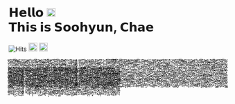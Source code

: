 <h1>𝗛𝗲𝗹𝗹𝗼 <img src="https://github.com/dl0312/dl0312/blob/master/hi.gif?raw=true" width="20px"><br>𝗧𝗵𝗶𝘀 𝗶𝘀 𝗦𝗼𝗼𝗵𝘆𝘂𝗻, 𝗖𝗵𝗮𝗲</h1>

<!-- generate font : https://qwerty.dev/fancy-font-generator/ -->


      
![Hits](https://hits.seeyoufarm.com/api/count/incr/badge.svg?url=https%3A%2F%2Fgithub.com%2Fcha2hyun-dev%2Fhit-counter&count_bg=%23D3D3D3&title_bg=%23D3D3D3&icon=&icon_color=%23E7E7E7&title=HITS&edge_flat=true) <a href="https://www.instagram.com/cha2hyun/"><img src="https://img.shields.io/badge/instagram-%23E4405F.svg?&style=for-the-badge&logo=instagram&logoColor=white" height=20></a>  <a href="mailto:cha2hyun.dev@gmail.com"><img src="https://img.shields.io/badge/-EMAIL-000?style=for-the-badge" height=20></a>
<br> ͚͕̫͕̠͉͙̠̜̗͇͍̭͇̙̖̳̮̹̤̬̺ ̘̮̼͈͉̤̫̖͈̝͙̟̖̻̩̞͚̪̳͔͚ͅ ͓͖̮͕̩͎̜͉̭̩̠̥̞̙̦̼̥͈͙̗̪̬ ̥̭̼̮̣̲̣̟̳̲̭̫͍̙̖͈̥̘̻̮̩̭ ͇̱͔̼̝̯̼̪̦̪̦̲̗͉̞̳̤̱̗̱͉̭ ͉̳̤̝̻̠̙̤̟̪̭͎̥̫̘͓̰̱̫̝ͅͅ ͖̫͇̥̦̠̲̥̦̯̱͖̱͇̥͙̬͈̻̪͖ͅ ̠͉̳̱̪̣̼̰̩͉̻̮͉̣̣̺̤̬̰̖ͅͅ ̩͎̠͚̬̣͎̦̭̣̠̪̞̳̝̖̜̱̪̠̬ͅ ͈̖͓̹͍͉̟̥̪̙͈̥̱̺͔͖̞͉̩̟͓̠ ̦͈̲̗͇͍̞͇̝̦̫͚̦͚̩̤̪̼̜ͅͅͅ ̠͚̯̝͖̠̫͈͚̥̼͉̠̖̮̫̲̼͖͖̦ͅ ͙̳̞̥͉̳͈̩̭̣͓̳̪͉̞̩̖̬̮͉̪ͅ ͓̞̝̦̳͎̺̣̲̲̗̞̜̗̩̻̰̤̖̦̼̬ ̥̤̠̤͕͎̠̪̯͓̜͔̼̰̗̦͙̯̣̤̻̳ ͔̺̼͙͚̠̦̮͎̫̬̣͉̙̦͚̙̫͖̲̙ͅ ̩̖̰̹̺̺͉̤̬̪͓̪̯̻̙͚͖̜̱͓̱ͅ ̳̭̥̣̣͓̩̟̘͍̥͍̟̹̹͇̠͎̗̩͔̞ ̙͚͚̮̼̜̥̙̭̝̝͔̺̹̭͓̦̫͓̦̳̱ ͉͕̺̮͖̪̫͚͙̞̞̻͇̺̲̳͍͕̯̯̤̯ ̮͇̖̩̰͎̭̟̘͈̘̹̻̻̖͓̺̻̻͔̻̝ ͉̬̲͙͇̯͖̗̘̰̣͈̰̳̟͓̥͓̻̣̘̺ ̜̦̳̝͈̟̭̱̝̹̝̜͇͙͓̳̝̞̪͕͈̘ ̟̦̲͈̺͉̮̻̬̙͈̣̺̳̘͙̻̥̦̺̗̘ ̺̪̗̣̦̰̮̘̻̦̤̼̺̙͔̹̖͍̫̹̫̩ ̳͔̲̣͈̲̳͚̣̳͙̖̗̱̩͎̭̞̺͈͕ͅ ͖͖̺͍̙͖̗̜̲̩̺̝̥̯̖̪̞͍̫͓̙ͅ ͙̜̬̟͎̥̥̝̘̜͙͈̰͕̤̳̭̖̞̠̝͇ ̪̦͚̤͇̜̼͎̞͈̲̪͎̣͎̩͖͇̩͉̲ͅ ̥̱̹͎͕͚͇͍̟̬̥͈͚̥͈̗̭̝̳̩̮ͅ ̙͚̣͈̳̦̗̪̥͇̝̳̜̫̲̮̤̬͈̞̪ͅ ̳̗̙͙̙͎̯̤̺̙̰̝̝͎͚̮̤͇̖͉̲̙ ͕͔̭̥̜̖̼̜͇͔̫̮͍̹͇͓̱͔̯̗͙ͅ ̺͖͔̺̰̞̻̜̻͕̗͉͇̭̮̰̙̻̟̤͚̳ ͍̝͉̞̳̠̥̰͓͉̜̖̠̯̬͚͔̱̼͇̹͈ ̮̳͙̳̳̣̲̺̫̮̖͈̝̮̥̮̯̹̼̦͇̰ ̭̞̩̮̘̟̖͓͇̲̪̯̠̼̦̼̯̱͔̯̜͚ ͓̱̣̹̦̫͙̦̳̼͖͓̻̫͉̺͓͔͙̱̠̝ ͕̠̩̜͖̠͇͈̪͔͍̙̪͎͔̹̺͓̟͙̦̗ ̟͈͖̻͚̮̗̱̩̗̥̟͉̣̻͎̩̥̤̠͙͔ ͓̜̳͎̹̩̤͙̼̝̭̮̮̹̘̪͖̥̼ͅͅͅ ͔͍̥̞̫͇̥̟̟̻̥̣̞͉͇̩͍̝̮̗̗̫ ̫͕̺̰̱͓̮͉̙̗͓͇͚͈͕̗͕̘̪͓̬͕ ͉̝̫̹̪̱̖̞̙̻̫̠̖̮̲̬̥̠̬̫͎ͅ ̣͖̖̳̭͓̹͖̤͍̤͙͍͕͓͔͓̩͈̳̭ͅ ͚̫͍̼̝̱̤̜̦̜̙̱̟̝̻̱̱̗̥̺̰ͅ ̹͍͙̜̗̮̬͍͚̗̘̲̮̗̞̫̖͓̘̣̣ͅ ͍̠̙͇͓̹̱̗͉̪̺̩͎̫̬̫͖͚͍̯̭ͅ ̥̣̬̝̤͕̼̳͓̲̩̜̫̻̟͕̱̖̲̫ͅͅ ͕̳̭͕̝̪̖̦̼̥͕̞̬̘͚̬̹̜͙͈ͅͅ ̦̬͚̣̯̼͍̠̺̮̮͓̭̱̗̥̪͙̲̹̣̫ ̮̮͉̣̫͕̳̦͓̠̱̙̪̩̮̬͈̱̗̥̝ͅ ̮͖̱̺̲̝̣͓̠̙̫̜̞̭̺͇̰̥̻̪ͅͅ ̭͈̜͓͕̺̜̥͓̟͕̼͈̪̞̮̙̻̹̹͉ͅ ͎̠͇̰͉̮͈̰͙͖̜͓͔͚̥̖̬͕̞̟̠̱ ͓͔͔̬̦͍̮͇̗̝̻͓̖̖̟̲͈̞͕̠͔ͅ ̰̺͔̲̹̥̱̰̺̜͙̬̬͈̞͈͙̱͉̝̫͖ ̮̙̼͚͈̗̤̻͙̬͚̥͉̫̻̹̭͚̻̝̥ͅ ͍̬̰̫̱̖̝̻̥̼̭̹̲͎̹̰͈̣̲͕̹̥ ̙̹̺̠̣̪͎̰̙͔̺̻̪͉̺͎͉̮̥̗͉͎ ̩͉̗͉͎͙͉̩̜̖̪͚̯̝̱̤̯̼̹͙̪̥ ͔̥̦̪̣̼͈̪̟̰͎̥̘̪̟̖̫͎̪͈̞̱ ̟̙̖͎̩̯͕͙̗͖̩͚̖̺̣̬̣͎̺̺̼͕ ̻̜̳̭̰͙̲͖̲͉͓͇͓̜̬̠̪̰̲̗̻ͅ ͉̘͍͈͔̤̬͓̦͍̺͍͙̻̪̝̦̫̳̺̦ͅ ̲̠̳͔̤͇̼̺̹̞͍̠̖̤̝̼̤̹͖͈̝̲ ̳͚͕̯͉̻̼͍͍̘͚̜̥͉̟͇͕̘̳̱̦̻ ̲̻̰͚̦̟͔̭͔̺̰̤̜̣̬̙̱̩͉̦̺͕ ͇̗̳̤̠̬̱̣̝̮̥̺̯̪͉̦͍͙̼̳̝͓ ̙̤͇̠̮̝̲̜̦̹̺̞̙̤̥͔̠̰̩̝̟̖ ̦̝̩̟̭̭̪̱̞̰̭͖͙͎̣͇̻̲̦̹ͅͅ ͇̻͖͚̬͔͉̹͖͇͔͙̞͍̖̳͈̬̱̠̲̤ ͉͔̬̝̰̪̫̟͈̮͉̻͚̯̣̠̣̘͉̞͎̪ ̯͕̯̘̣̬̠̱͎̖̥̩͖͚̦͚͓̠͍̙̗̤ ̪͖̭͖̞͎̩̪̘̘͚̲͔͉̮͇̖͔̹̬̟͓ ͎͙͖͖̯̣̹̰͓̙̯̙̩̯̪͖̰̳͎͉̰ͅ ͓̳̼̟̗͉̩̤̥͙͍̫͙̳̰͚̣̪̦̫͖̪ ̖̪̜̳͔̮̩̘̜̬̠̞̺̳̙̲̪̭̬̬̖ͅ ̼͓̮̻̖͕͉͔̬͓̪͚̲̭̲͇̜͈̻̮̜̠ ͖̣͍͈̘̱̲̠̯̥͔͕̬̮͈͙̠͚̪̲̗ͅ ̩̮̫̘̪̻̹̩̻̤̻̟̜̹̦̼̜̤̣̰ͅͅ ͚̳̥͈̞͍̠͔̠̹̬̥̮̞̦͔̰̗̤̝̭͓ ̳͔̺̫̠̜̟̜̞͓̼̩̻̱̹͈̪̮͚̜̰ͅ ̩͕̠̣̹͕̦̲̬̣̯̪̝̖̗̙̱͇̺͚̮͇ ͉̝̭̟̙͙̬̖͔̰͇̝̻͍̝̻̠͈̙͍͉ͅ ̟͙̗̩̫͚̼͕̩̘̺̹͈̺̥̠̙̥̝̠͖ͅ ̮̯̞̘̙͓̗̫͍͍̣̲̠̣̦̫̮̘̬͎̠̳ ͔̳̦̭̠͈̭̩͎͔̙̥͎̬̬̻̫̦̞̭̫͙ ͙̰̠̣̞̫͕͖̗̩̣̹̰̟̙̬̮͇̖̹̠̹ ̹͚̲̞̺͍͕̰̪͓͈̰̭̮͈̫͓̜̲̠̬ͅ ̹̮̫̩͇̤̪͎̭̲͈̰̹̗̳͖͇͕̤̘͕ͅ ̖̦̪̳̞͕̤̮̻͔͉̣̫̪͙͖̣̬̟̘͖̹ ͚̬̙͙͎͙͙̟̺͉̣̭̲̜̙̬͉̠̤͚ͅͅ ̞͙̬̩̜̭̤̗͉̠͚̯̥̲̙͕̮͙̩̖̼̲ ̮̝̹͈͚̙̤̹̘̬͔̭͍̲̻̟̳̱͓̙̩̹ ̤̻͓̗͇̣͇͉̪̬̼̮͉͓̗̼̳̪̖̪̥̞ ̫̰̥͖̩̰͎̱̥̰̭͔̲̼̭̫̟̺̪͔̠̱ ̼̙͓͉̫̣̙̗̙͎͉̙̯͍̘͖̟̲̞͙͕̪ ̥͓̲͎̫̺̭̖̪͚̲̻̭̳̗̦͕̻͎̦̫̣ ͈̬̞̠̺̫͍͍̻͎̘͇̫͕̱̭͚͉̰̪͔ͅ ̬̖͙̻̱͇̺͙̞͉̪͙̞̭̖̙͔̬̖̻̺ͅ ͎͓͓̳͓̺͓̥̘͍̞̹̰̙͇̣͕̜̳̭̪̤ ̟̗͙̦̳̣͈͖̹̻̮͓̻̞̤̲̘̠̤͕̥ͅ ̦̰̜̜̱̬̥̯̘̩͓͔̮̼̗̮̪͇̱̼͕̯ ͎̞̰̹͎̯̭̞̝̳̘̘̳̩̫̫̝̝͍͉̹ͅ ͚͕̫͕̠͉͙̠̜̗͇͍̭͇̙̖̳̮̹̤̬̺ ̘̮̼͈͉̤̫̖͈̝͙̟̖̻̩̞͚̪̳͔͚ͅ ͓͖̮͕̩͎̜͉̭̩̠̥̞̙̦̼̥͈͙̗̪̬ ̥̭̼̮̣̲̣̟̳̲̭̫͍̙̖͈̥̘̻̮̩̭ ͇̱͔̼̝̯̼̪̦̪̦̲̗͉̞̳̤̱̗̱͉̭ ͉̳̤̝̻̠̙̤̟̪̭͎̥̫̘͓̰̱̫̝ͅͅ ͖̫͇̥̦̠̲̥̦̯̱͖̱͇̥͙̬͈̻̪͖ͅ ̠͉̳̱̪̣̼̰̩͉̻̮͉̣̣̺̤̬̰̖ͅͅ ̩͎̠͚̬̣͎̦̭̣̠̪̞̳̝̖̜̱̪̠̬ͅ ͈̖͓̹͍͉̟̥̪̙͈̥̱̺͔͖̞͉̩̟͓̠ ̦͈̲̗͇͍̞͇̝̦̫͚̦͚̩̤̪̼̜ͅͅͅ ̠͚̯̝͖̠̫͈͚̥̼͉̠̖̮̫̲̼͖͖̦ͅ ͙̳̞̥͉̳͈̩̭̣͓̳̪͉̞̩̖̬̮͉̪ͅ ͓̞̝̦̳͎̺̣̲̲̗̞̜̗̩̻̰̤̖̦̼̬ ̥̤̠̤͕͎̠̪̯͓̜͔̼̰̗̦͙̯̣̤̻̳ ͔̺̼͙͚̠̦̮͎̫̬̣͉̙̦͚̙̫͖̲̙ͅ ̩̖̰̹̺̺͉̤̬̪͓̪̯̻̙͚͖̜̱͓̱ͅ ̳̭̥̣̣͓̩̟̘͍̥͍̟̹̹͇̠͎̗̩͔̞ ̙͚͚̮̼̜̥̙̭̝̝͔̺̹̭͓̦̫͓̦̳̱ ͉͕̺̮͖̪̫͚͙̞̞̻͇̺̲̳͍͕̯̯̤̯ ̮͇̖̩̰͎̭̟̘͈̘̹̻̻̖͓̺̻̻͔̻̝ ͉̬̲͙͇̯͖̗̘̰̣͈̰̳̟͓̥͓̻̣̘̺ ̜̦̳̝͈̟̭̱̝̹̝̜͇͙͓̳̝̞̪͕͈̘ ̟̦̲͈̺͉̮̻̬̙͈̣̺̳̘͙̻̥̦̺̗̘ ̺̪̗̣̦̰̮̘̻̦̤̼̺̙͔̹̖͍̫̹̫̩ ̳͔̲̣͈̲̳͚̣̳͙̖̗̱̩͎̭̞̺͈͕ͅ ͖͖̺͍̙͖̗̜̲̩̺̝̥̯̖̪̞͍̫͓̙ͅ ͙̜̬̟͎̥̥̝̘̜͙͈̰͕̤̳̭̖̞̠̝͇ ̪̦͚̤͇̜̼͎̞͈̲̪͎̣͎̩͖͇̩͉̲ͅ ̥̱̹͎͕͚͇͍̟̬̥͈͚̥͈̗̭̝̳̩̮ͅ ̙͚̣͈̳̦̗̪̥͇̝̳̜̫̲̮̤̬͈̞̪ͅ ̳̗̙͙̙͎̯̤̺̙̰̝̝͎͚̮̤͇̖͉̲̙ ͕͔̭̥̜̖̼̜͇͔̫̮͍̹͇͓̱͔̯̗͙ͅ ̺͖͔̺̰̞̻̜̻͕̗͉͇̭̮̰̙̻̟̤͚̳ ͍̝͉̞̳̠̥̰͓͉̜̖̠̯̬͚͔̱̼͇̹͈ ̮̳͙̳̳̣̲̺̫̮̖͈̝̮̥̮̯̹̼̦͇̰ ̭̞̩̮̘̟̖͓͇̲̪̯̠̼̦̼̯̱͔̯̜͚ ͓̱̣̹̦̫͙̦̳̼͖͓̻̫͉̺͓͔͙̱̠̝ ͕̠̩̜͖̠͇͈̪͔͍̙̪͎͔̹̺͓̟͙̦̗ ̟͈͖̻͚̮̗̱̩̗̥̟͉̣̻͎̩̥̤̠͙͔ ͓̜̳͎̹̩̤͙̼̝̭̮̮̹̘̪͖̥̼ͅͅͅ ͔͍̥̞̫͇̥̟̟̻̥̣̞͉͇̩͍̝̮̗̗̫ ̫͕̺̰̱͓̮͉̙̗͓͇͚͈͕̗͕̘̪͓̬͕ ͉̝̫̹̪̱̖̞̙̻̫̠̖̮̲̬̥̠̬̫͎ͅ ̣͖̖̳̭͓̹͖̤͍̤͙͍͕͓͔͓̩͈̳̭ͅ ͚̫͍̼̝̱̤̜̦̜̙̱̟̝̻̱̱̗̥̺̰ͅ ̹͍͙̜̗̮̬͍͚̗̘̲̮̗̞̫̖͓̘̣̣ͅ ͍̠̙͇͓̹̱̗͉̪̺̩͎̫̬̫͖͚͍̯̭ͅ ̥̣̬̝̤͕̼̳͓̲̩̜̫̻̟͕̱̖̲̫ͅͅ ͕̳̭͕̝̪̖̦̼̥͕̞̬̘͚̬̹̜͙͈ͅͅ ̦̬͚̣̯̼͍̠̺̮̮͓̭̱̗̥̪͙̲̹̣̫ ̮̮͉̣̫͕̳̦͓̠̱̙̪̩̮̬͈̱̗̥̝ͅ ̮͖̱̺̲̝̣͓̠̙̫̜̞̭̺͇̰̥̻̪ͅͅ ̭͈̜͓͕̺̜̥͓̟͕̼͈̪̞̮̙̻̹̹͉ͅ ͎̠͇̰͉̮͈̰͙͖̜͓͔͚̥̖̬͕̞̟̠̱ ͓͔͔̬̦͍̮͇̗̝̻͓̖̖̟̲͈̞͕̠͔ͅ ̰̺͔̲̹̥̱̰̺̜͙̬̬͈̞͈͙̱͉̝̫͖ ̮̙̼͚͈̗̤̻͙̬͚̥͉̫̻̹̭͚̻̝̥ͅ ͍̬̰̫̱̖̝̻̥̼̭̹̲͎̹̰͈̣̲͕̹̥ ̙̹̺̠̣̪͎̰̙͔̺̻̪͉̺͎͉̮̥̗͉͎ ̩͉̗͉͎͙͉̩̜̖̪͚̯̝̱̤̯̼̹͙̪̥ ͔̥̦̪̣̼͈̪̟̰͎̥̘̪̟̖̫͎̪͈̞̱ ̟̙̖͎̩̯͕͙̗͖̩͚̖̺̣̬̣͎̺̺̼͕ ̻̜̳̭̰͙̲͖̲͉͓͇͓̜̬̠̪̰̲̗̻ͅ ͉̘͍͈͔̤̬͓̦͍̺͍͙̻̪̝̦̫̳̺̦ͅ ̲̠̳͔̤͇̼̺̹̞͍̠̖̤̝̼̤̹͖͈̝̲ ̳͚͕̯͉̻̼͍͍̘͚̜̥͉̟͇͕̘̳̱̦̻ ̲̻̰͚̦̟͔̭͔̺̰̤̜̣̬̙̱̩͉̦̺͕ ͇̗̳̤̠̬̱̣̝̮̥̺̯̪͉̦͍͙̼̳̝͓ ̙̤͇̠̮̝̲̜̦̹̺̞̙̤̥͔̠̰̩̝̟̖ ̦̝̩̟̭̭̪̱̞̰̭͖͙͎̣͇̻̲̦̹ͅͅ ͇̻͖͚̬͔͉̹͖͇͔͙̞͍̖̳͈̬̱̠̲̤ ͉͔̬̝̰̪̫̟͈̮͉̻͚̯̣̠̣̘͉̞͎̪ ̯͕̯̘̣̬̠̱͎̖̥̩͖͚̦͚͓̠͍̙̗̤ ̪͖̭͖̞͎̩̪̘̘͚̲͔͉̮͇̖͔̹̬̟͓ ͎͙͖͖̯̣̹̰͓̙̯̙̩̯̪͖̰̳͎͉̰ͅ ͓̳̼̟̗͉̩̤̥͙͍̫͙̳̰͚̣̪̦̫͖̪ ̖̪̜̳͔̮̩̘̜̬̠̞̺̳̙̲̪̭̬̬̖ͅ ̼͓̮̻̖͕͉͔̬͓̪͚̲̭̲͇̜͈̻̮̜̠ ͖̣͍͈̘̱̲̠̯̥͔͕̬̮͈͙̠͚̪̲̗ͅ ̩̮̫̘̪̻̹̩̻̤̻̟̜̹̦̼̜̤̣̰ͅͅ ͚̳̥͈̞͍̠͔̠̹̬̥̮̞̦͔̰̗̤̝̭͓ ̳͔̺̫̠̜̟̜̞͓̼̩̻̱̹͈̪̮͚̜̰ͅ ̩͕̠̣̹͕̦̲̬̣̯̪̝̖̗̙̱͇̺͚̮͇ ͉̝̭̟̙͙̬̖͔̰͇̝̻͍̝̻̠͈̙͍͉ͅ ̟͙̗̩̫͚̼͕̩̘̺̹͈̺̥̠̙̥̝̠͖ͅ ̮̯̞̘̙͓̗̫͍͍̣̲̠̣̦̫̮̘̬͎̠̳ ͔̳̦̭̠͈̭̩͎͔̙̥͎̬̬̻̫̦̞̭̫͙ ͙̰̠̣̞̫͕͖̗̩̣̹̰̟̙̬̮͇̖̹̠̹ ̹͚̲̞̺͍͕̰̪͓͈̰̭̮͈̫͓̜̲̠̬ͅ ̹̮̫̩͇̤̪͎̭̲͈̰̹̗̳͖͇͕̤̘͕ͅ ̖̦̪̳̞͕̤̮̻͔͉̣̫̪͙͖̣̬̟̘͖̹ ͚̬̙͙͎͙͙̟̺͉̣̭̲̜̙̬͉̠̤͚ͅͅ ̞͙̬̩̜̭̤̗͉̠͚̯̥̲̙͕̮͙̩̖̼̲ ̮̝̹͈͚̙̤̹̘̬͔̭͍̲̻̟̳̱͓̙̩̹ ̤̻͓̗͇̣͇͉̪̬̼̮͉͓̗̼̳̪̖̪̥̞ ̫̰̥͖̩̰͎̱̥̰̭͔̲̼̭̫̟̺̪͔̠̱ ̼̙͓͉̫̣̙̗̙͎͉̙̯͍̘͖̟̲̞͙͕̪ ̥͓̲͎̫̺̭̖̪͚̲̻̭̳̗̦͕̻͎̦̫̣ ͈̬̞̠̺̫͍͍̻͎̘͇̫͕̱̭͚͉̰̪͔ͅ ̬̖͙̻̱͇̺͙̞͉̪͙̞̭̖̙͔̬̖̻̺ͅ ͎͓͓̳͓̺͓̥̘͍̞̹̰̙͇̣͕̜̳̭̪̤ ̟̗͙̦̳̣͈͖̹̻̮͓̻̞̤̲̘̠̤͕̥ͅ ̦̰̜̜̱̬̥̯̘̩͓͔̮̼̗̮̪͇̱̼͕̯ ͎̞̰̹͎̯̭̞̝̳̘̘̳̩̫̫̝̝͍͉̹ͅ
<!--
**cha2hyun-dev/cha2hyun-dev** is a ✨ _special_ ✨ repository because its `README.md` (this file) appears on your GitHub profile.

Here are some ideas to get you started:

- 🔭 I’m currently working on ...
- 🌱 I’m currently learning ...
- 👯 I’m looking to collaborate on ...
- 🤔 I’m looking for help with ...
- 💬 Ask me about ...
- 📫 How to reach me: ...
- 😄 Pronouns: ...
- ⚡ Fun fact: ...
-->
